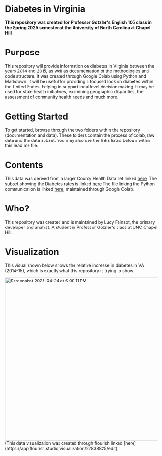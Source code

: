 # Diabetes in Virginia 
**This repository was created for Professor Gotzler's English 105 class in the Spring 2025 semester at the University of North Carolina at Chapel Hill**
# Purpose
This repository will provide information on diabetes in Virginia between the years 2014 and 2015, as well as documentation of the methodlogies and code structure. It was created through Google Colab using Python and Markdown. It will be useful for providing a focused look on diabetes within the United States, helping to support local level decision making. It may be used for state health initiatives, examining geographic disparities, the assessment of community health needs and much more. 
# Getting Started
To get started, browse through the two folders within the repository (documentation and data). These folders contain the process of colab, raw data and the data subset. You may also use the links listed belown within this read me file.  
# Contents
This data was derived from a larger County Health Data set linked [here](https://docs.google.com/spreadsheets/d/15Um1S95F-zrRB4Yt7J0-BUJ0Wc_85D0jYfWM0zTthG4/edit?gid=1340371714#gid=1340371714). 
The subset showing the Diabetes rates is linked [here](https://docs.google.com/spreadsheets/d/11t9Bg-iOSVZqmH628gy9IPNJXcOcEJ-AAAMQCTlJZ8o/edit?gid=329504711#gid=329504711)
The file linking the Python communication is linked [here](https://colab.research.google.com/drive/13VSywqLsiS6VLXe0mypRWsijQqFtCPNc?authuser=1), maintained through Google Colab.
# Who?
This repository was created and is maintained by Lucy Feinsot, the primary developer and analyst. A student in Professor Gotzler's class at UNC Chapel Hill. 
# Visualization
This visual shown below shows the relative increase in diabetes in VA (2014-15), which is exactly what this repository is trying to show. 

<img width="537" alt="Screenshot 2025-04-24 at 6 09 11 PM" src="https://github.com/user-attachments/assets/442a7b9f-d4cf-4f18-a62d-725fffdc756a" />
(This data visualization was created through flourish linked [here](https://app.flourish.studio/visualisation/22838825/edit))
